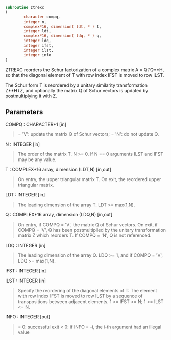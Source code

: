 ```fortran
subroutine ztrexc
(
        character compq,
        integer n,
        complex*16, dimension( ldt, * ) t,
        integer ldt,
        complex*16, dimension( ldq, * ) q,
        integer ldq,
        integer ifst,
        integer ilst,
        integer info
)
```

ZTREXC reorders the Schur factorization of a complex matrix
A = Q*T*Q**H, so that the diagonal element of T with row index IFST
is moved to row ILST.

The Schur form T is reordered by a unitary similarity transformation
Z**H*T*Z, and optionally the matrix Q of Schur vectors is updated by
postmultiplying it with Z.

## Parameters
COMPQ : CHARACTER*1 [in]
> = 'V':  update the matrix Q of Schur vectors;
> = 'N':  do not update Q.

N : INTEGER [in]
> The order of the matrix T. N >= 0.
> If N == 0 arguments ILST and IFST may be any value.

T : COMPLEX*16 array, dimension (LDT,N) [in,out]
> On entry, the upper triangular matrix T.
> On exit, the reordered upper triangular matrix.

LDT : INTEGER [in]
> The leading dimension of the array T. LDT >= max(1,N).

Q : COMPLEX*16 array, dimension (LDQ,N) [in,out]
> On entry, if COMPQ = 'V', the matrix Q of Schur vectors.
> On exit, if COMPQ = 'V', Q has been postmultiplied by the
> unitary transformation matrix Z which reorders T.
> If COMPQ = 'N', Q is not referenced.

LDQ : INTEGER [in]
> The leading dimension of the array Q.  LDQ >= 1, and if
> COMPQ = 'V', LDQ >= max(1,N).

IFST : INTEGER [in]

ILST : INTEGER [in]
> 
> Specify the reordering of the diagonal elements of T:
> The element with row index IFST is moved to row ILST by a
> sequence of transpositions between adjacent elements.
> 1 <= IFST <= N; 1 <= ILST <= N.

INFO : INTEGER [out]
> = 0:  successful exit
> < 0:  if INFO = -i, the i-th argument had an illegal value

